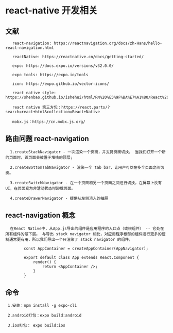 # react-native 开发相关

   ## 文献

       react-navigation: https://reactnavigation.org/docs/zh-Hans/hello-react-navigation.html

       reactNative: https://reactnative.cn/docs/getting-started/

       expo: https://docs.expo.io/versions/v32.0.0/

       expo tools: https://expo.io/tools

       icon: https://expo.github.io/vector-icons/

       react native style: https://shenbao.github.io/ishehui/html/RN%20%E5%9F%BA%E7%A1%80/React%20Native%20%E6%A0%B7%E5%BC%8F%E8%A1%A8%E6%8C%87%E5%8D%97.html

       react native 第三方包：https://react.parts/?search=react+html&collection=React+Native

       mobx.js：https://cn.mobx.js.org/
       

   ## 路由问题 react-navigation
      
      1.createStackNavigator - 一次渲染一个页面，并支持页面切换， 当我们打开一个新的页面时，该页面会被置于堆栈的顶层;

      2.createBottomTabNavigator - 渲染一个 tab bar，让用户可以在多个页面之间切换。

      3.createSwitchNavigator - 在一个页面和另一个页面之间进行切换，在屏幕上没有 UI，在页面变为非活动状态时卸载页面。

      4.createDrawerNavigator - 提供从左侧滑入的抽屉

  ## react-navigation 概念

      在React Native中，从App.js导出的组件是应用程序的入口点（或根组件） -- 它处在所有组件的最下层。 与导出 stack navigator 相比，对应用程序根部的组件进行更多的控制通常更有用，所以我们导出一个只渲染了 stack navigator 的组件。

            const AppContainer = createAppContainer(AppNavigator);

            export default class App extends React.Component {
                render() {
                    return <AppContainer />;
                }
            }

  ## 命令

     1.安装：npm install -g expo-cli

     2.android打包：expo build:android

     3.ios打包： expo build:ios
  
  